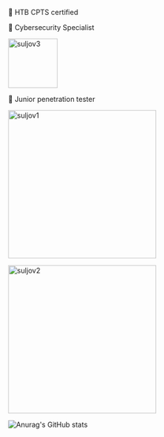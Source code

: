 💎 HTB CPTS certified

💎 Cybersecurity Specialist

<img src="https://academy.hackthebox.com/storage/badges/htb-certified-penetration-testing-specialist.png" alt="suljov3" style="width: 100px;">

💎 Junior penetration tester


[<img src="https://www.hackthebox.eu/badge/image/432163" alt="suljov1" style="width: 300px;">](https://www.hackthebox.eu/home/users/profile/432163)

[<img src="https://tryhackme-badges.s3.amazonaws.com/suljov.png" alt="suljov2" style="width: 300px;">](https://tryhackme.com/p/suljov)


![Anurag's GitHub stats](https://github-readme-stats.vercel.app/api?username=suljov&show_icons=true&theme=dracula)


